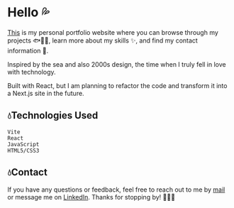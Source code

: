 # Hello 💦
[This](https://voidermalie.github.io/fannilestar) is my personal portfolio website where you can browse through my projects 🐟🐠🦈, learn more about my skills ✨, and find my contact information 🐚.

Inspired by the sea and also 2000s design, the time when I truly fell in love with technology.

Built with React, but I am planning to refactor the code and transform it into a Next.js site in the future.

## 💧Technologies Used
    Vite
    React
    JavaScript
    HTML5/CSS3


## 💧Contact

If you have any questions or feedback, feel free to reach out to me by [mail](fannylestar@icloud.com) or message me on [LinkedIn](www.linkedin.com/in/fannilestar). Thanks for stopping by! 🤿🤿🤿